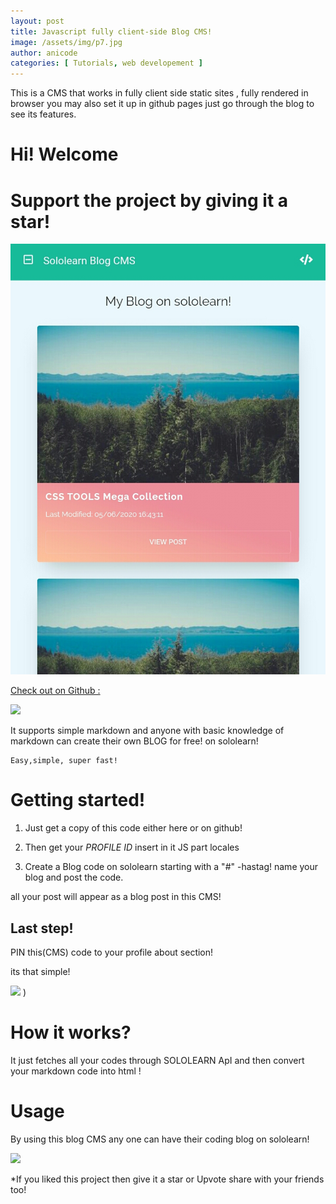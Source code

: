 ```yaml
---
layout: post
title: Javascript fully client-side Blog CMS!
image: /assets/img/p7.jpg
author: anicode
categories: [ Tutorials, web developement ]
---
```


This is a CMS that works in fully client side static sites , fully rendered in browser you may also set it up in github pages just go through the blog to see its features.


# Hi! Welcome 


# Support the project by giving it a star!

![](https://raw.githubusercontent.com/abhiprojectz/Sololearn-Blog-CMS/master/Screenshot_2020-05-10_164850-1.jpg)



[Check out on Github  : ](https://github.com/abhiprojectz/Sololearn-Blog-CMS)

![](https://uploads-ssl.webflow.com/5a9e6c4d3dd0520001f5b761/5e8501fb8845b86ea920886a_tech_leads.png)

It supports simple markdown and anyone with basic knowledge of markdown can create their own BLOG for free! on sololearn!

```
Easy,simple, super fast!
```

# Getting started!

1. Just get a copy of this code either here or on github!

2. Then get your *PROFILE ID* insert in it JS part locales


3. Create a Blog code on sololearn starting with a "#" -hastag! name your blog and post the code.

all your post will appear as a blog post in this CMS!

## Last step!

PIN this(CMS) code to your profile about section!

its that simple!

![](https://raw.githubusercontent.com/abhiprojectz/CSS-Generator/master/assets/unnamed%20(3).gif)
)

# How it works?

It just fetches all your codes through SOLOLEARN ApI and then convert your markdown code into html 
!


# Usage

By using this blog CMS any one can have their coding blog on sololearn! 

![](https://uploads-ssl.webflow.com/5a9e6c4d3dd0520001f5b761/5e8501fb8845b86ea920886a_tech_leads.png)

*If you liked this project then give it a star or Upvote share with your friends too!




